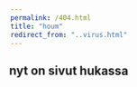 ```yaml
---
permalink: /404.html
title: "houm"
redirect_from: "..virus.html"
---
```

<html>

<head>

<style>
.joo {
  animation: shake2 0.0001s;
  animation-iteration-count: infinite;
}

@keyframes shake2 {
  0% { transform: translate(33px, -33px) rotate(0deg); }
  10% { transform: translate(-35px, -15px) rotate(-10deg); }
  20% { transform: translate(-30px, 0px) rotate(10deg); }
  30% { transform: translate(10px, -8px) rotate(0deg); }
  40% { transform: translate(19px, -25px) rotate(10deg); }
  50% { transform: translate(-16px, 32px) rotate(-10deg); }
  60% { transform: translate(-35px, 38px) rotate(0deg); }
  70% { transform: translate(20px, 14px) rotate(-10deg); }
  80% { transform: translate(-20px, -68px) rotate(10deg); }
  90% { transform: translate(74px, 27px) rotate(0deg); }
  100% { transform: translate(29px, -48px) rotate(-10deg); }
}
h2 {
  animation: shake 0.5s;
  animation-iteration-count: infinite;
}

@keyframes shake {
  0% { transform: translate(1px, 1px) rotate(0deg); }
  10% { transform: translate(-1px, -2px) rotate(-1deg); }
  20% { transform: translate(-3px, 0px) rotate(1deg); }
  30% { transform: translate(3px, 2px) rotate(0deg); }
  40% { transform: translate(1px, -1px) rotate(2deg); }
  50% { transform: translate(-1px, 2px) rotate(-2deg); }
  60% { transform: translate(-3px, 1px) rotate(0deg); }
  70% { transform: translate(3px, 1px) rotate(-2deg); }
  80% { transform: translate(-1px, -1px) rotate(2deg); }
  90% { transform: translate(1px, 2px) rotate(0deg); }
  100% { transform: translate(1px, -2px) rotate(-2deg); }
}
</style>

<h2>nyt on sivut hukassa</h2>
